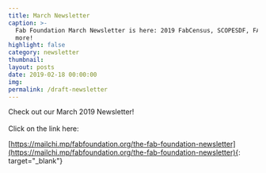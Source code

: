 ```yaml
---
title: March Newsletter
caption: >-
  Fab Foundation March Newsletter is here: 2019 FabCensus, SCOPESDF, FABBR1 and
  more!
highlight: false
category: newsletter
thumbnail:
layout: posts
date: 2019-02-18 00:00:00
img:
permalink: /draft-newsletter
---
```


Check out our March 2019 Newsletter!<br><br>Click on the link here:

[https://mailchi.mp/fabfoundation.org/the-fab-foundation-newsletter](https://mailchi.mp/fabfoundation.org/the-fab-foundation-newsletter){: target="_blank"}